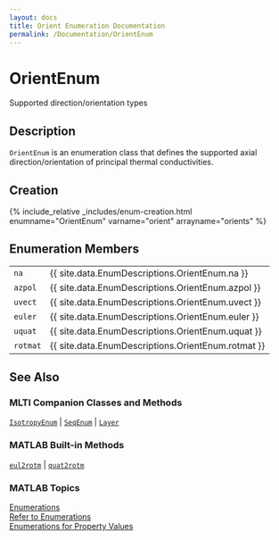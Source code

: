 ```yaml
---
layout: docs
title: Orient Enumeration Documentation
permalink: /Documentation/OrientEnum
---
```


# OrientEnum

Supported direction/orientation types

## Description

`OrientEnum` is an enumeration class that defines the supported axial direction/orientation of principal thermal conductivities.

## Creation

{% include_relative _includes/enum-creation.html enumname="OrientEnum" varname="orient" arrayname="orients" %}

## Enumeration Members

<table>
  <tr>
    <td>
      <code>na</code>
    </td>
    <td>
      {{ site.data.EnumDescriptions.OrientEnum.na }}
    </td>
  </tr>
  <tr>
    <td>
      <code>azpol</code>
    </td>
    <td>
      {{ site.data.EnumDescriptions.OrientEnum.azpol }}
    </td>
  </tr>
    <tr>
    <td>
      <code>uvect</code>
    </td>
    <td>
      {{ site.data.EnumDescriptions.OrientEnum.uvect }}
    </td>
  </tr>
    <tr>
    <td>
      <code>euler</code>
    </td>
    <td>
      {{ site.data.EnumDescriptions.OrientEnum.euler }}
    </td>
  </tr>
      <tr>
    <td>
      <code>uquat</code>
    </td>
    <td>
      {{ site.data.EnumDescriptions.OrientEnum.uquat }}
    </td>
  </tr>
      <tr>
    <td>
      <code>rotmat</code>
    </td>
    <td>
      {{ site.data.EnumDescriptions.OrientEnum.rotmat }}
    </td>
  </tr>
</table>

## See Also
### MLTI Companion Classes and Methods
[`IsotropyEnum`](/Documentation/IsotropyEnum) | [`SeqEnum`](/Documentation/SeqEnum) | [`Layer`](/Documentation/Layer)

### MATLAB Built-in Methods
[`eul2rotm`](https://www.mathworks.com/help/robotics/ref/eul2rotm.html) | [`quat2rotm`](https://www.mathworks.com/help/robotics/ref/quat2rotm.html)

### MATLAB Topics
[Enumerations](https://www.mathworks.com/help/matlab/enumeration-classes.html)<br>
[Refer to Enumerations](https://www.mathworks.com/help/matlab/matlab_oop/how-to-refer-to-enumerations.html)<br>
[Enumerations for Property Values](https://www.mathworks.com/help/matlab/matlab_oop/restrict-property-values-to-enumerations.html)











